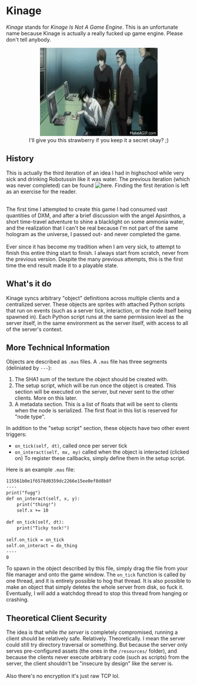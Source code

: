 # Kinage
*Kinage* stands for *Kinage Is Not A Game Engine*. This is an unfortunate name because Kinage is actually
a really fucked up game engine. Please don't tell anybody.<br>
<p align="center">
   <img src=readme_imgs/strawberry.gif><br>
   I'll give you this strawberry if you keep it a secret okay? ;)
</p>


## History
This is actually the third iteration of an idea I had in highschool while very sick and drinking
Robotussin like it was water. The previous iteration (which was never completed) can be found 
![here](https://github.com/jarlold/GraphicalMultiplayerREPL). Finding the first iteration is left
as an exercise for the reader.<br><br>

The first time I attempted to create this game I had consumed vast quantities of DXM,
and after a brief discussion with the angel Apsinthos, a short time-travel adventure to
shine a blacklight on some ammonia water, and the realization that I can't be real because I'm
not part of the same hologram as the universe, I passed out- and never completed the game.
<br><br>
Ever since it has become my tradition when I am very sick, to attempt to finish this entire thing start to finish.
I always start from scratch, never from the previous version. 
Despite the many previous attempts, this is the first time the end result made it to a playable state. 

## What's it do
Kinage syncs arbitrary "object" definitions across multiple clients and a centralized server.
These objects are sprites with attached Python scripts that run on events (such as a server tick,
interaction, or the node itself being spawned in). Each Python script runs at the same permission
level as the server itself, in the same environment as the server itself, with access to all of
the server's context.

## More Technical Information
Objects are described as `.mas` files. A `.mas` file has three segments (deliniated by `---`):
1. The SHA1 sum of the texture the object should be created with.
2. The setup script, which will be run once the object is created. This section will be
   executed on the server, but never sent to the other clients. More on this later.
4. A metadata section. This is a list of floats that will be sent to clients when the node is serialized.
   The first float in this list is reserved for "node type".

In addition to the "setup script" section, these objects have two other event triggers:
- `on_tick(self, dt)`, called once per server tick
- `on_interact(self, mx, my)` called when the object is interacted (clicked on)
To register these callbacks, simply define them in the setup script.

Here is an example `.mas` file:
```
115561b0e1f6578d0359dc2266e15ee0ef8d8b8f
----
print("fugg")
def on_interact(self, x, y):
    print("thing!")
    self.x += 10

def on_tick(self, dt):
    print("Ticky tock!")

self.on_tick = on_tick
self.on_interact = do_thing
----
0
```

To spawn in the object described by this file, simply drag the file from your file manager and onto the game window.
The `on_tick` function is called by one thread, and it is entirely possible to hog that thread. It is also possible to make
an object that simply deletes the whole server from disk, so fuck it. Eventually, I will add a watchdog thread to stop this
thread from hanging or crashing.

## Theoretical Client Security
The idea is that while *the server* is completely compromised, running a client should
be relatively safe. Relatively. Theoretically. I mean the server could still try directory traversal or something. 
But because the server only serves pre-configured assets (the ones in the `/resources/` folder), and because the clients never execute
arbitrary code (such as scripts) from the server, the client shouldn't be "insecure by design" like the server is.
<br><br>
Also there's no encryption it's just raw TCP lol.

